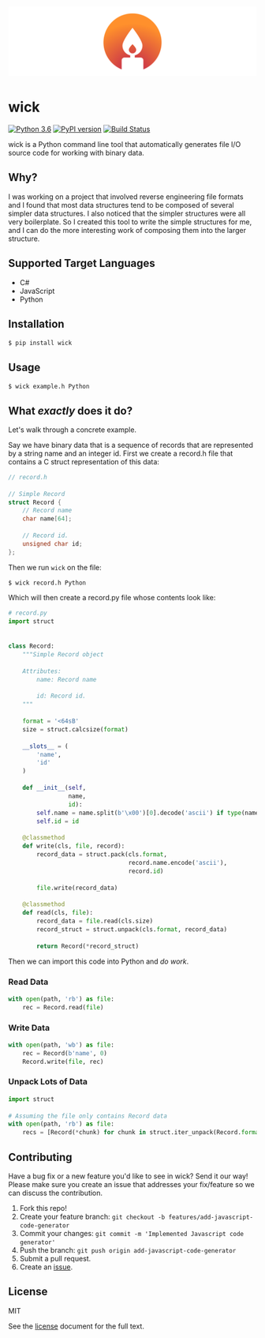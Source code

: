 # [![wick](https://raw.githubusercontent.com/joshuaskelly/wick/master/.media/logo.svg?sanitize=true)](https://github.com/JoshuaSkelly/wick)

# wick

[![Python 3.6](https://img.shields.io/badge/python-3.6-blue.svg)]() [![PyPI version](https://badge.fury.io/py/wick.svg)](https://pypi.python.org/pypi/wick) [![Build Status](https://travis-ci.org/joshuaskelly/twitch-observer.svg?branch=master)](https://travis-ci.org/joshuaskelly/twitch-observer)

wick is a Python command line tool that automatically generates file I/O source code for working with binary data.

## Why?
I was working on a project that involved reverse engineering file formats and I found that most data structures tend to be composed of several simpler data structures. I also noticed that the simpler structures were all very boilerplate. So I created this tool to write the simple structures for me, and I can do the more interesting work of composing them into the larger structure.

## Supported Target Languages
- C#
- JavaScript
- Python

## Installation

```shell
$ pip install wick
```

## Usage

```shell
$ wick example.h Python
```

## What _exactly_ does it do?

Let's walk through a concrete example.

Say we have binary data that is a sequence of records that are represented by a string name and an integer id. First we create a record.h file that contains a C struct representation of this data:

```C
// record.h

// Simple Record
struct Record {
    // Record name
    char name[64];

    // Record id.
    unsigned char id;
};
```

Then we run `wick` on the file:

```shell
$ wick record.h Python
```

Which will then create a record.py file whose contents look like:

```python
# record.py
import struct


class Record:
    """Simple Record object

    Attributes:
        name: Record name

        id: Record id.
    """

    format = '<64sB'
    size = struct.calcsize(format)

    __slots__ = (
        'name',
        'id'
    )

    def __init__(self,
                 name,
                 id):
        self.name = name.split(b'\x00')[0].decode('ascii') if type(name) is bytes else name
        self.id = id

    @classmethod
    def write(cls, file, record):
        record_data = struct.pack(cls.format,
                                  record.name.encode('ascii'),
                                  record.id)

        file.write(record_data)

    @classmethod
    def read(cls, file):
        record_data = file.read(cls.size)
        record_struct = struct.unpack(cls.format, record_data)

        return Record(*record_struct)

```

Then we can import this code into Python and _do work_.

### Read Data
```python
with open(path, 'rb') as file:
    rec = Record.read(file)
```

### Write Data
```python
with open(path, 'wb') as file:
    rec = Record(b'name', 0)
    Record.write(file, rec)
```

### Unpack Lots of Data
```python
import struct

# Assuming the file only contains Record data
with open(path, 'rb') as file:
    recs = [Record(*chunk) for chunk in struct.iter_unpack(Record.format, file.read())]
```

## Contributing
Have a bug fix or a new feature you'd like to see in wick? Send it our way! Please make sure you create an issue that addresses your fix/feature so we can discuss the contribution.

1. Fork this repo!
2. Create your feature branch: `git checkout -b features/add-javascript-code-generator`
3. Commit your changes: `git commit -m 'Implemented Javascript code generator'`
4. Push the branch: `git push origin add-javascript-code-generator`
5. Submit a pull request.
6. Create an [issue](https://github.com/joshuaskelly/wick/issues/new).

## License
MIT

See the [license](./LICENSE) document for the full text.
